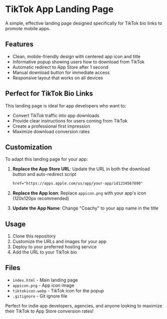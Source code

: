 # TikTok App Landing Page

A simple, effective landing page designed specifically for TikTok bio links to promote mobile apps.

## Features

- Clean, mobile-friendly design with centered app icon and title
- Informative popup showing users how to download from TikTok
- Automatic redirect to App Store after 1 second
- Manual download button for immediate access
- Responsive layout that works on all devices

## Perfect for TikTok Bio Links

This landing page is ideal for app developers who want to:
- Convert TikTok traffic into app downloads
- Provide clear instructions for users coming from TikTok
- Create a professional first impression
- Maximize download conversion rates

## Customization

To adapt this landing page for your app:

1. **Replace the App Store URL**: Update the URL in both the download button and auto-redirect script
   ```html
   href="https://apps.apple.com/us/app/your-app/id1234567890"
   ```

2. **Replace the App Icon**: Replace `appicon.png` with your app's icon (120x120px recommended)

3. **Update the App Name**: Change "Coachy" to your app name in the title

## Usage

1. Clone this repository
2. Customize the URLs and images for your app
3. Deploy to your preferred hosting service
4. Add the URL to your TikTok bio

## Files

- `index.html` - Main landing page
- `appicon.png` - App icon image
- `tiktokicon.webp` - TikTok icon for the popup
- `.gitignore` - Git ignore file

Perfect for indie app developers, agencies, and anyone looking to maximize their TikTok to App Store conversion rates!